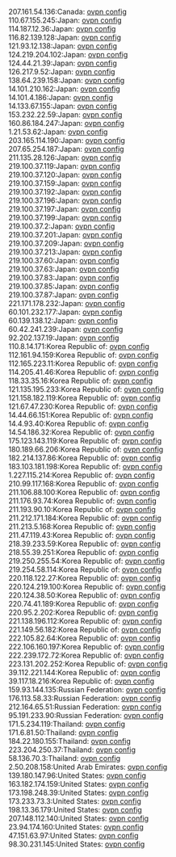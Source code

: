 207.161.54.136:Canada: [ovpn config](vpn/207_161_54_136.ovpn)  
110.67.155.245:Japan: [ovpn config](vpn/110_67_155_245.ovpn)  
114.187.12.36:Japan: [ovpn config](vpn/114_187_12_36.ovpn)  
116.82.139.128:Japan: [ovpn config](vpn/116_82_139_128.ovpn)  
121.93.12.138:Japan: [ovpn config](vpn/121_93_12_138.ovpn)  
124.219.204.102:Japan: [ovpn config](vpn/124_219_204_102.ovpn)  
124.44.21.39:Japan: [ovpn config](vpn/124_44_21_39.ovpn)  
126.217.9.52:Japan: [ovpn config](vpn/126_217_9_52.ovpn)  
138.64.239.158:Japan: [ovpn config](vpn/138_64_239_158.ovpn)  
14.101.210.162:Japan: [ovpn config](vpn/14_101_210_162.ovpn)  
14.101.4.186:Japan: [ovpn config](vpn/14_101_4_186.ovpn)  
14.133.67.155:Japan: [ovpn config](vpn/14_133_67_155.ovpn)  
153.232.22.59:Japan: [ovpn config](vpn/153_232_22_59.ovpn)  
160.86.184.247:Japan: [ovpn config](vpn/160_86_184_247.ovpn)  
1.21.53.62:Japan: [ovpn config](vpn/1_21_53_62.ovpn)  
203.165.114.190:Japan: [ovpn config](vpn/203_165_114_190.ovpn)  
207.65.254.187:Japan: [ovpn config](vpn/207_65_254_187.ovpn)  
211.135.28.126:Japan: [ovpn config](vpn/211_135_28_126.ovpn)  
219.100.37.119:Japan: [ovpn config](vpn/219_100_37_119.ovpn)  
219.100.37.120:Japan: [ovpn config](vpn/219_100_37_120.ovpn)  
219.100.37.159:Japan: [ovpn config](vpn/219_100_37_159.ovpn)  
219.100.37.192:Japan: [ovpn config](vpn/219_100_37_192.ovpn)  
219.100.37.196:Japan: [ovpn config](vpn/219_100_37_196.ovpn)  
219.100.37.197:Japan: [ovpn config](vpn/219_100_37_197.ovpn)  
219.100.37.199:Japan: [ovpn config](vpn/219_100_37_199.ovpn)  
219.100.37.2:Japan: [ovpn config](vpn/219_100_37_2.ovpn)  
219.100.37.201:Japan: [ovpn config](vpn/219_100_37_201.ovpn)  
219.100.37.209:Japan: [ovpn config](vpn/219_100_37_209.ovpn)  
219.100.37.213:Japan: [ovpn config](vpn/219_100_37_213.ovpn)  
219.100.37.60:Japan: [ovpn config](vpn/219_100_37_60.ovpn)  
219.100.37.63:Japan: [ovpn config](vpn/219_100_37_63.ovpn)  
219.100.37.83:Japan: [ovpn config](vpn/219_100_37_83.ovpn)  
219.100.37.85:Japan: [ovpn config](vpn/219_100_37_85.ovpn)  
219.100.37.87:Japan: [ovpn config](vpn/219_100_37_87.ovpn)  
221.171.178.232:Japan: [ovpn config](vpn/221_171_178_232.ovpn)  
60.101.232.177:Japan: [ovpn config](vpn/60_101_232_177.ovpn)  
60.139.138.12:Japan: [ovpn config](vpn/60_139_138_12.ovpn)  
60.42.241.239:Japan: [ovpn config](vpn/60_42_241_239.ovpn)  
92.202.137.19:Japan: [ovpn config](vpn/92_202_137_19.ovpn)  
110.8.14.171:Korea Republic of: [ovpn config](vpn/110_8_14_171.ovpn)  
112.161.94.159:Korea Republic of: [ovpn config](vpn/112_161_94_159.ovpn)  
112.165.223.11:Korea Republic of: [ovpn config](vpn/112_165_223_11.ovpn)  
114.205.41.46:Korea Republic of: [ovpn config](vpn/114_205_41_46.ovpn)  
118.33.35.16:Korea Republic of: [ovpn config](vpn/118_33_35_16.ovpn)  
121.135.195.233:Korea Republic of: [ovpn config](vpn/121_135_195_233.ovpn)  
121.158.182.119:Korea Republic of: [ovpn config](vpn/121_158_182_119.ovpn)  
121.67.47.230:Korea Republic of: [ovpn config](vpn/121_67_47_230.ovpn)  
14.44.66.151:Korea Republic of: [ovpn config](vpn/14_44_66_151.ovpn)  
14.4.93.40:Korea Republic of: [ovpn config](vpn/14_4_93_40.ovpn)  
14.54.186.32:Korea Republic of: [ovpn config](vpn/14_54_186_32.ovpn)  
175.123.143.119:Korea Republic of: [ovpn config](vpn/175_123_143_119.ovpn)  
180.189.66.206:Korea Republic of: [ovpn config](vpn/180_189_66_206.ovpn)  
182.214.137.86:Korea Republic of: [ovpn config](vpn/182_214_137_86.ovpn)  
183.103.181.198:Korea Republic of: [ovpn config](vpn/183_103_181_198.ovpn)  
1.227.115.214:Korea Republic of: [ovpn config](vpn/1_227_115_214.ovpn)  
210.99.117.168:Korea Republic of: [ovpn config](vpn/210_99_117_168.ovpn)  
211.106.88.100:Korea Republic of: [ovpn config](vpn/211_106_88_100.ovpn)  
211.176.93.74:Korea Republic of: [ovpn config](vpn/211_176_93_74.ovpn)  
211.193.90.10:Korea Republic of: [ovpn config](vpn/211_193_90_10.ovpn)  
211.212.171.184:Korea Republic of: [ovpn config](vpn/211_212_171_184.ovpn)  
211.213.5.168:Korea Republic of: [ovpn config](vpn/211_213_5_168.ovpn)  
211.47.119.43:Korea Republic of: [ovpn config](vpn/211_47_119_43.ovpn)  
218.39.233.59:Korea Republic of: [ovpn config](vpn/218_39_233_59.ovpn)  
218.55.39.251:Korea Republic of: [ovpn config](vpn/218_55_39_251.ovpn)  
219.250.255.54:Korea Republic of: [ovpn config](vpn/219_250_255_54.ovpn)  
219.254.58.114:Korea Republic of: [ovpn config](vpn/219_254_58_114.ovpn)  
220.118.122.27:Korea Republic of: [ovpn config](vpn/220_118_122_27.ovpn)  
220.124.219.100:Korea Republic of: [ovpn config](vpn/220_124_219_100.ovpn)  
220.124.38.50:Korea Republic of: [ovpn config](vpn/220_124_38_50.ovpn)  
220.74.41.189:Korea Republic of: [ovpn config](vpn/220_74_41_189.ovpn)  
220.95.2.202:Korea Republic of: [ovpn config](vpn/220_95_2_202.ovpn)  
221.138.196.112:Korea Republic of: [ovpn config](vpn/221_138_196_112.ovpn)  
221.149.56.182:Korea Republic of: [ovpn config](vpn/221_149_56_182.ovpn)  
222.105.82.64:Korea Republic of: [ovpn config](vpn/222_105_82_64.ovpn)  
222.106.160.197:Korea Republic of: [ovpn config](vpn/222_106_160_197.ovpn)  
222.239.172.72:Korea Republic of: [ovpn config](vpn/222_239_172_72.ovpn)  
223.131.202.252:Korea Republic of: [ovpn config](vpn/223_131_202_252.ovpn)  
39.112.221.144:Korea Republic of: [ovpn config](vpn/39_112_221_144.ovpn)  
39.117.18.216:Korea Republic of: [ovpn config](vpn/39_117_18_216.ovpn)  
159.93.144.135:Russian Federation: [ovpn config](vpn/159_93_144_135.ovpn)  
176.113.58.33:Russian Federation: [ovpn config](vpn/176_113_58_33.ovpn)  
212.164.65.51:Russian Federation: [ovpn config](vpn/212_164_65_51.ovpn)  
95.191.233.90:Russian Federation: [ovpn config](vpn/95_191_233_90.ovpn)  
171.5.234.119:Thailand: [ovpn config](vpn/171_5_234_119.ovpn)  
171.6.81.50:Thailand: [ovpn config](vpn/171_6_81_50.ovpn)  
184.22.180.155:Thailand: [ovpn config](vpn/184_22_180_155.ovpn)  
223.204.250.37:Thailand: [ovpn config](vpn/223_204_250_37.ovpn)  
58.136.70.3:Thailand: [ovpn config](vpn/58_136_70_3.ovpn)  
2.50.208.158:United Arab Emirates: [ovpn config](vpn/2_50_208_158.ovpn)  
139.180.147.96:United States: [ovpn config](vpn/139_180_147_96.ovpn)  
163.182.174.159:United States: [ovpn config](vpn/163_182_174_159.ovpn)  
173.198.248.39:United States: [ovpn config](vpn/173_198_248_39.ovpn)  
173.233.73.3:United States: [ovpn config](vpn/173_233_73_3.ovpn)  
198.13.36.179:United States: [ovpn config](vpn/198_13_36_179.ovpn)  
207.148.112.140:United States: [ovpn config](vpn/207_148_112_140.ovpn)  
23.94.174.160:United States: [ovpn config](vpn/23_94_174_160.ovpn)  
47.151.63.97:United States: [ovpn config](vpn/47_151_63_97.ovpn)  
98.30.231.145:United States: [ovpn config](vpn/98_30_231_145.ovpn)  
